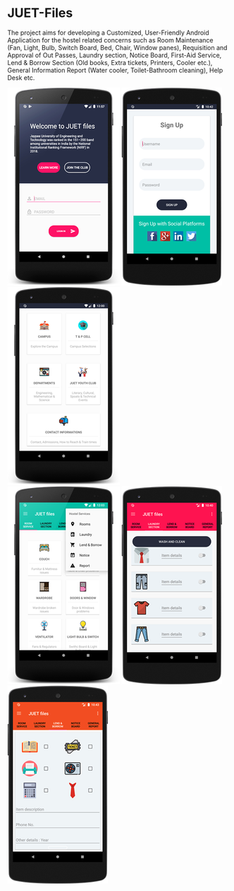# JUET-Files
The project aims for developing a Customized, User-Friendly Android Application for the hostel related concerns such as Room Maintenance (Fan, Light, Bulb, Switch Board, Bed, Chair, Window panes), Requisition and Approval of Out Passes, Laundry section, Notice Board, First-Aid Service, Lend &amp; Borrow Section (Old books, Extra tickets, Printers, Cooler etc.), General Information Report (Water cooler, Toilet-Bathroom cleaning), Help Desk etc.

![](images/device-2019-07-15-235833.png)
![](images/device-2019-07-23-224221.png)
![](images/device-2019-07-16-000124.png)
![](images/device-2019-07-16-000331.png)
![](images/device-2019-07-23-224141.png)
![](images/device-2019-07-23-224409.png)

